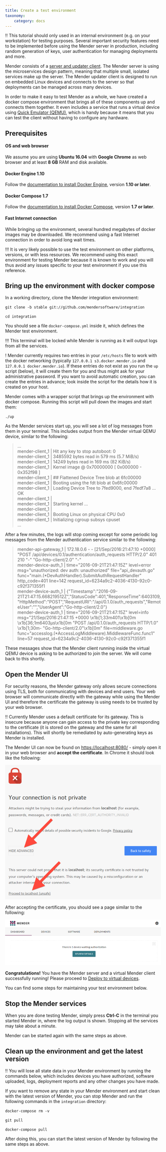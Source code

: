 ```yaml
---
title: Create a test environment
taxonomy:
    category: docs
---
```


!! This tutorial should only used in an internal environment (e.g. on your workstation) for testing purposes. Several important security features need to be implemented before using the Mender server in production, including random generation of keys, user authentication for managing deployments and more.

Mender consists of a [server and updater client](../../Architecture/overview).
The Mender server is using the microservices design pattern, meaning that
multiple small, isolated services make up the server. The Mender updater client
is designed to run on embedded Linux devices and connects to the server
so that deployments can be managed across many devices.

In order to make it easy to test Mender as a whole, we have created a
docker compose environment that brings all of these components up
and connects them together. It even includes a service that runs a
virtual device using [Quick Emulator (QEMU)](http://qemu.org?target=_blank),
which is handy because it means that you can test the client without
having to configure any hardware.


## Prerequisites

#### OS and web browser

We assume you are using **Ubuntu 16.04** with **Google Chrome** as web browser
and at least **8 GB** RAM and disk available.

#### Docker Engine 1.10

Follow the [documentation to install Docker Engine](https://docs.docker.com/engine/installation/linux/ubuntulinux/?target=_blank),
version **1.10 or later**.


#### Docker Compose 1.7

Follow the [documentation to install Docker Compose](https://docs.docker.com/compose/install/?target=_blank),
version **1.7 or later**.

#### Fast Internet connection

While bringing up the environment, several hundred megabytes of docker
images may be downloaded. We recommend using a fast Internet
connection in order to avoid long wait times.

!!! It is very likely possible to use the test environment on other platforms, versions, or with less resources. We recommend using this exact environment for testing Mender because it is known to work and you will thus avoid any issues specific to your test environment if you use this reference.


## Bring up the environment with docker compose

In a working directory, clone the Mender integration
environment:

```
git clone -b stable git://github.com/mendersoftware/integration
```

```
cd integration
```

You should see a file `docker-compose.yml` inside it, which defines the
Mender test environment.

!!! This terminal will be locked while Mender is running as it will output logs from all the services.

! Mender currently requires two entries in your `/etc/hosts` file to work with the docker networking (typically `127.0.0.1 s3.docker.mender.io` and `127.0.0.1 docker.mender.io`). If these entries do not exist as you run the `up` script (below), it will create them for you and thus might ask for your administrative password. If you want to avoid automatic creation, you can create the entries in advance; look inside the script for the details how it is created on your host.

Mender comes with a wrapper script that brings up the environment with
docker compose. Running this script will pull down the images and start them:


```
./up
```

As the Mender services start up, you will see a lot of log messages from them in your terminal.
This includes output from the Mender virtual QEMU device, similar to the following:

> ...  
> mender-client_1             | Hit any key to stop autoboot:  0   
> mender-client_1             | 3485592 bytes read in 579 ms (5.7 MiB/s)  
> mender-client_1             | 14249 bytes read in 169 ms (82 KiB/s)  
> mender-client_1             | Kernel image @ 0x70000000 [ 0x000000 - 0x352f98 ]  
> mender-client_1             | ## Flattened Device Tree blob at 6fc00000  
> mender-client_1             |    Booting using the fdt blob at 0x6fc00000  
> mender-client_1             |    Loading Device Tree to 7fed9000, end 7fedf7a8 ... OK  
> mender-client_1             |   
> mender-client_1             | Starting kernel ...  
> mender-client_1             |   
> mender-client_1             | Booting Linux on physical CPU 0x0  
> mender-client_1             | Initializing cgroup subsys cpuset  
> ...  


After a few minutes, the logs will stop coming except for some periodic log messages
from the Mender authentication service similar to the following:

> mender-api-gateway_1        | 172.18.0.6 - - [21/Sep/2016:21:47:10 +0000] "POST /api/devices/0.1/authentication/auth_requests HTTP/2.0" 401 210 "-" "Go-http-client/2.0" "-"  
> mender-device-auth_1        | time="2016-09-21T21:47:15Z" level=error msg="unauthorized: dev auth: unauthorized" file="api_devauth.go" func="main.(*DevAuthHandler).SubmitAuthRequestHandler" http_code=401 line=142 request_id=6234a9c2-4036-4130-92c0-c92f371355f1   
> mender-device-auth_1        | {"Timestamp":"2016-09-21T21:47:15.668219512Z","StatusCode":401,"ResponseTime":6403109,"HttpMethod":"POST","RequestURI":"/api/0.1.0/auth_requests","RemoteUser":"","UserAgent":"Go-http-client/2.0"}  
> mender-device-auth_1        | time="2016-09-21T21:47:15Z" level=info msg="21/Sep/2016:21:47:15 +0000 \x1b[1;33m401\x1b[0m \x1b[36;1m6403μs\x1b[0m \"POST /api/0.1.0/auth_requests HTTP/1.0\" \x1b[1;30m- \"Go-http-client/2.0\"\x1b[0m" file=middleware.go func="accesslog.(*AccessLogMiddleware).MiddlewareFunc.func1" line=57 request_id=6234a9c2-4036-4130-92c0-c92f371355f1  

These messages show that the Mender client running inside the virtual QEMU device
is asking to be authorized to join the server. We will come back to this shortly.


## Open the Mender UI

For security reasons, the Mender gateway only allows secure connections using TLS,
both for communicating with devices and end users.
Your web browser will communicate directly with the gateway while using the
Mender UI and therefore the certificate the gateway is using needs to be trusted
by your web browser.

!! Currently Mender uses a default certificate for its gateway. This is insecure because anyone can gain access to the private key corresponding to the certificate (it is stored on the gateway and the same for all installations). This will shortly be remediated by auto-generating keys as Mender is installed.

The Mender UI can now be found on [https://localhost:8080/](https://localhost:8080/?target=_blank) -
simply open it in your web browser and **accept the certificate**. In Chrome it should look
like the following:

![Accept certificate - Chrome](cert_accept_chrome.png)

After accepting the certificate, you should see a page similar to the following:

![Mender UI - initial load](mender_ui_initial.png)

**Congratulations!** You have the Mender server and a virtual Mender client successfully running!
Please proceed to [Deploy to virtual devices](../Deploy-to-virtual-devices).

You can find some steps for maintaining your test environment below.


## Stop the Mender services

When you are done testing Mender, simply press **Ctrl-C** in the terminal
you started Mender in, where the log output is shown. Stopping all the
services may take about a minute.

Mender can be started again with the same steps as above.


## Clean up the environment and get the latest version

!! You will lose all state data in your Mender environment by running the commands below, which includes devices you have authorized, software uploaded, logs, deployment reports and any other changes you have made.

If you want to remove any state in your Mender environment and start clean
with the latest version of Mender, you can stop Mender and run the following
commands in the `integration` directory:

```
docker-compose rm -v
```

```
git pull
```

```
docker-compose pull
```

After doing this, you can start the latest version of Mender
by following the same steps as above.
